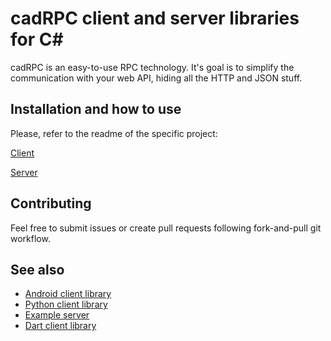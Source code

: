# cadRPC client and server libraries for C#

cadRPC is an easy-to-use RPC technology. It's goal is to simplify the communication with your web API, hiding all the HTTP and JSON stuff.

## Installation and how to use

Please, refer to the readme of the specific project:

[Client](https://github.com/cadmean-ru/csharpRPCKit/tree/master/Cadmean.RPC)

[Server](https://github.com/cadmean-ru/csharpRPCKit/tree/master/Cadmean.RPC.ASP)

## Contributing

Feel free to submit issues or create pull requests following fork-and-pull git workflow.

## See also

* [Android client library](https://github.com/cadmean-ru/androidRPCKit)
* [Python client library](https://github.com/cadmean-ru/pythonRPCKit)
* [Example server](https://github.com/cadmean-ru/ExampleRpcServer)
* [Dart client library](https://github.com/cadmean-ru/cadmean_rpc_dart)
